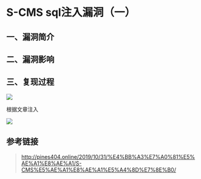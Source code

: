 S-CMS sql注入漏洞（一）
=======================

一、漏洞简介
------------

二、漏洞影响
------------

三、复现过程
------------

![](./resource/S-CMSsql注入漏洞(一)/media/rId24.jpg)

根据文章注入

![](./resource/S-CMSsql注入漏洞(一)/media/rId25.jpg)

参考链接
--------

> http://pines404.online/2019/10/31/%E4%BB%A3%E7%A0%81%E5%AE%A1%E8%AE%A1/S-CMS%E5%AE%A1%E8%AE%A1%E5%A4%8D%E7%8E%B0/
